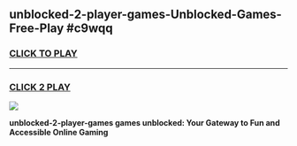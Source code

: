 
## unblocked-2-player-games-Unblocked-Games-Free-Play #c9wqq
<h3>
<a href="https://us.freeplayer.one?title=unblocked-2-player-games&ref=9M">CLICK TO PLAY</a></h3>
<hr>

<h3>
<a href="https://us.freeplayer.one?title=unblocked-2-player-games&ref=9M">CLICK 2 PLAY</a>
  
</h3>

<a href="https://us.freeplayer.one?title=unblocked-2-player-games&ref=9M"><img src="https://clearcache.store/games.png"></a>


**unblocked-2-player-games games unblocked: Your Gateway to Fun and Accessible Online Gaming**

